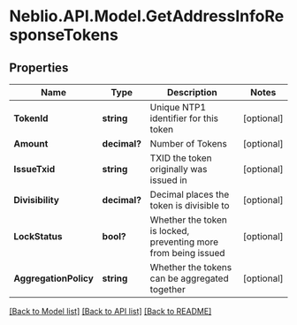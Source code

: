 # Neblio.API.Model.GetAddressInfoResponseTokens
## Properties

Name | Type | Description | Notes
------------ | ------------- | ------------- | -------------
**TokenId** | **string** | Unique NTP1 identifier for this token | [optional] 
**Amount** | **decimal?** | Number of Tokens | [optional] 
**IssueTxid** | **string** | TXID the token originally was issued in | [optional] 
**Divisibility** | **decimal?** | Decimal places the token is divisible to | [optional] 
**LockStatus** | **bool?** | Whether the token is locked, preventing more from being issued | [optional] 
**AggregationPolicy** | **string** | Whether the tokens can be aggregated together | [optional] 

[[Back to Model list]](../README.md#documentation-for-models) [[Back to API list]](../README.md#documentation-for-api-endpoints) [[Back to README]](../README.md)

